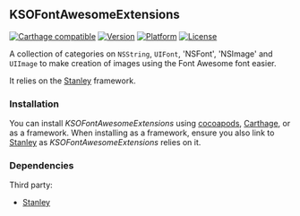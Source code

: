 ## KSOFontAwesomeExtensions

[![Carthage compatible](https://img.shields.io/badge/Carthage-compatible-4BC51D.svg?style=flat)](https://github.com/Carthage/Carthage)
[![Version](http://img.shields.io/cocoapods/v/KSOFontAwesomeExtensions.svg)](http://cocoapods.org/?q=KSOFontAwesomeExtensions)
[![Platform](http://img.shields.io/cocoapods/p/KSOFontAwesomeExtensions.svg)]()
[![License](http://img.shields.io/cocoapods/l/KSOFontAwesomeExtensions.svg)](https://github.com/Kosoku/KSOFontAwesomeExtensions/blob/master/license.txt)

A collection of categories on `NSString`, `UIFont`, 'NSFont', 'NSImage' and `UIImage` to make creation of images using the Font Awesome font easier.

It relies on the [Stanley](https://github.com/Kosoku/Stanley) framework.

### Installation

You can install *KSOFontAwesomeExtensions* using [cocoapods](https://cocoapods.org/), [Carthage](https://github.com/Carthage/Carthage), or as a framework. When installing as a framework, ensure you also link to [Stanley](https://github.com/Kosoku/Stanley) as *KSOFontAwesomeExtensions* relies on it.

### Dependencies

Third party:

- [Stanley](https://github.com/Kosoku/Stanley)